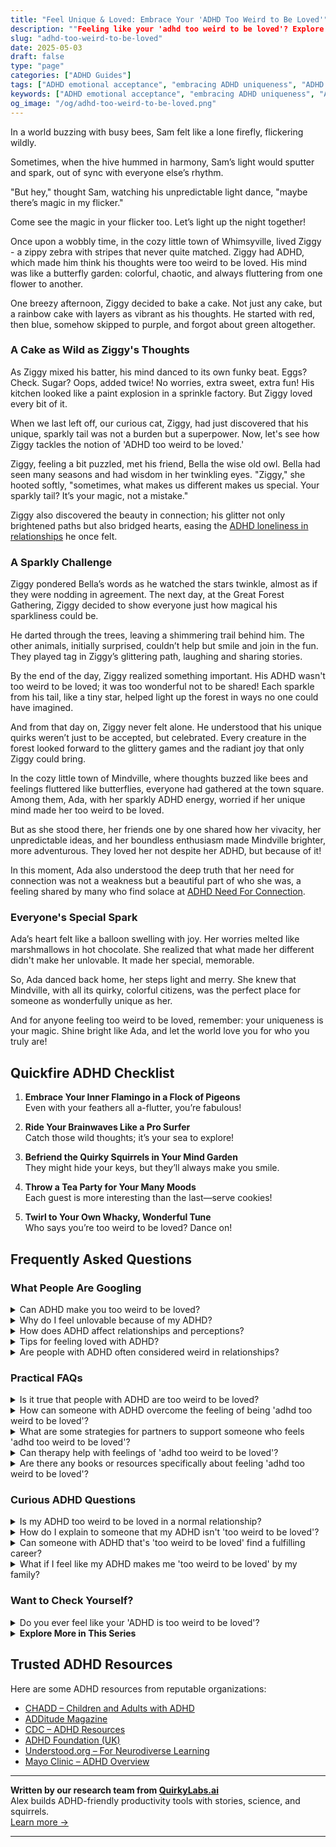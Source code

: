 ```yaml
---
title: "Feel Unique & Loved: Embrace Your 'ADHD Too Weird to Be Loved'"
description: ""Feeling like your 'adhd too weird to be loved'? Explore our blog where you'll find magical insights and cozy stories to make you feel seen and cherished. Let's celebrate your unique flicker together!""
slug: "adhd-too-weird-to-be-loved"
date: 2025-05-03
draft: false
type: "page"
categories: ["ADHD Guides"]
tags: ["ADHD emotional acceptance", "embracing ADHD uniqueness", "ADHD and self-love", "ADHD creative expression", "ADHD too weird to be loved", "celebrating ADHD differences", "ADHD adults' stories"]
keywords: ["ADHD emotional acceptance", "embracing ADHD uniqueness", "ADHD and self-love", "ADHD creative expression", "ADHD too weird to be loved", "celebrating ADHD differences", "ADHD adults' stories"]
og_image: "/og/adhd-too-weird-to-be-loved.png"
---
```


In a world buzzing with busy bees, Sam felt like a lone firefly, flickering wildly.

Sometimes, when the hive hummed in harmony, Sam’s light would sputter and spark, out of sync with everyone else’s rhythm.

"But hey," thought Sam, watching his unpredictable light dance, "maybe there’s magic in my flicker."

Come see the magic in your flicker too. Let’s light up the night together!

Once upon a wobbly time, in the cozy little town of Whimsyville, lived Ziggy - a zippy zebra with stripes that never quite matched. Ziggy had ADHD, which made him think his thoughts were too weird to be loved. His mind was like a butterfly garden: colorful, chaotic, and always fluttering from one flower to another.

One breezy afternoon, Ziggy decided to bake a cake. Not just any cake, but a rainbow cake with layers as vibrant as his thoughts. He started with red, then blue, somehow skipped to purple, and forgot about green altogether.

### A Cake as Wild as Ziggy's Thoughts

As Ziggy mixed his batter, his mind danced to its own funky beat. Eggs? Check. Sugar? Oops, added twice! No worries, extra sweet, extra fun! His kitchen looked like a paint explosion in a sprinkle factory. But Ziggy loved every bit of it.

When we last left off, our curious cat, Ziggy, had just discovered that his unique, sparkly tail was not a burden but a superpower. Now, let's see how Ziggy tackles the notion of 'ADHD too weird to be loved.'

Ziggy, feeling a bit puzzled, met his friend, Bella the wise old owl. Bella had seen many seasons and had wisdom in her twinkling eyes. "Ziggy," she hooted softly, "sometimes, what makes us different makes us special. Your sparkly tail? It’s your magic, not a mistake."

Ziggy also discovered the beauty in connection; his glitter not only brightened paths but also bridged hearts, easing the [ADHD loneliness in relationships](/pages/adhd-loneliness-in-relationships/) he once felt.

### A Sparkly Challenge

Ziggy pondered Bella’s words as he watched the stars twinkle, almost as if they were nodding in agreement. The next day, at the Great Forest Gathering, Ziggy decided to show everyone just how magical his sparkliness could be.

He darted through the trees, leaving a shimmering trail behind him. The other animals, initially surprised, couldn’t help but smile and join in the fun. They played tag in Ziggy’s glittering path, laughing and sharing stories.

By the end of the day, Ziggy realized something important. His ADHD wasn't too weird to be loved; it was too wonderful not to be shared! Each sparkle from his tail, like a tiny star, helped light up the forest in ways no one could have imagined.

And from that day on, Ziggy never felt alone. He understood that his unique quirks weren’t just to be accepted, but celebrated. Every creature in the forest looked forward to the glittery games and the radiant joy that only Ziggy could bring.

In the cozy little town of Mindville, where thoughts buzzed like bees and feelings fluttered like butterflies, everyone had gathered at the town square. Among them, Ada, with her sparkly ADHD energy, worried if her unique mind made her too weird to be loved.

But as she stood there, her friends one by one shared how her vivacity, her unpredictable ideas, and her boundless enthusiasm made Mindville brighter, more adventurous. They loved her not despite her ADHD, but because of it!

In this moment, Ada also understood the deep truth that her need for connection was not a weakness but a beautiful part of who she was, a feeling shared by many who find solace at [ADHD Need For Connection](/pages/adhd-need-for-connection/).

### Everyone's Special Spark

Ada’s heart felt like a balloon swelling with joy. Her worries melted like marshmallows in hot chocolate. She realized that what made her different didn't make her unlovable. It made her special, memorable.

So, Ada danced back home, her steps light and merry. She knew that Mindville, with all its quirky, colorful citizens, was the perfect place for someone as wonderfully unique as her.

And for anyone feeling too weird to be loved, remember: your uniqueness is your magic. Shine bright like Ada, and let the world love you for who you truly are!

## Quickfire ADHD Checklist

1. **Embrace Your Inner Flamingo in a Flock of Pigeons**  
   Even with your feathers all a-flutter, you’re fabulous!

2. **Ride Your Brainwaves Like a Pro Surfer**  
   Catch those wild thoughts; it’s your sea to explore!

3. **Befriend the Quirky Squirrels in Your Mind Garden**  
   They might hide your keys, but they’ll always make you smile.

4. **Throw a Tea Party for Your Many Moods**  
   Each guest is more interesting than the last—serve cookies!

5. **Twirl to Your Own Whacky, Wonderful Tune**  
   Who says you’re too weird to be loved? Dance on!

## Frequently Asked Questions



### What People Are Googling

<details><summary>Can ADHD make you too weird to be loved?</summary><p>Absolutely not! ADHD certainly brings its unique set of traits and quirks, but these are part of what makes you, you — and that's something truly special. The qualities that come with ADHD, like creativity, passion, and a dynamic way of thinking, can actually be really endearing and attractive to others. Remember, everyone has their own idiosyncrasies, and it's about finding someone who appreciates and loves yours. So, embrace your wonderful self – there's definitely love out there that's just right for you.</p></details>
<details><summary>Why do I feel unlovable because of my ADHD?</summary><p>It's really common to feel that way, especially when ADHD can make certain aspects of relationships more challenging, like remembering dates or staying focused in conversations. Remember, though, these struggles don’t define your worth or your capacity to be loved. ADHD can actually bring unique strengths and perspectives to a relationship, like creativity and spontaneity! It's important to recognize and celebrate these qualities in yourself, and to remember that everyone deserves love and understanding, including you.</p></details>
<details><summary>How does ADHD affect relationships and perceptions?</summary><p>ADHD can certainly weave its unique pattern into relationships and the way perceptions are formed. Those with ADHD might find that their spontaneity and energy bring a vibrant dynamic to interactions, but they might also struggle with consistency and attentiveness, which can sometimes be misunderstood by others. In relationships, the challenges might include difficulties with time management or remembering important details, which can be perceived as a lack of care or commitment. However, with open communication and mutual understanding, these hurdles can be navigated beautifully, allowing relationships to flourish and deepen.</p></details>
<details><summary>Tips for feeling loved with ADHD?</summary><p>Absolutely, feeling loved and connected is so important, especially when you have ADHD! A great tip is to openly communicate your needs and feelings with your loved ones. Sometimes, those without ADHD might not fully understand how it affects you, so explaining your unique experiences can help them support you better. Also, try to engage in activities together that make you feel good and appreciated, whether it’s a quiet evening chatting, a walk in the park, or a fun game night. Remember, your needs are important, and it's okay to ask for what helps you feel loved and secure.</p></details>
<details><summary>Are people with ADHD often considered weird in relationships?</summary><p>Absolutely, many people with ADHD might feel labeled as "weird" in relationships by those who don't quite understand the unique quirks and energy they bring. It's essential to remember that everyone has their unique traits, and what makes someone stand out isn't a flaw—it's a feature! The creativity, enthusiasm, and spontaneous spirit that many with ADHD possess can add a wonderful dynamic to a relationship. Embracing and communicating your needs and qualities can help bridge understanding and create a deeper connection with your partner.</p></details>



### Practical FAQs

<details><summary>Is it true that people with ADHD are too weird to be loved?</summary><p>Absolutely not! Everyone, including those with ADHD, has unique traits that make them special and lovable. ADHD can certainly bring about behaviors and ways of thinking that are different, but this diversity is part of what makes each person interesting and valuable. It’s important to remember that love is based on respect, understanding, and acceptance, which everyone deserves – ADHD just adds a bit of extra sparkle to the mix!</p></details>
<details><summary>How can someone with ADHD overcome the feeling of being 'adhd too weird to be loved'?</summary><p>Feeling like you’re “too weird to be loved” because of your ADHD traits can be really tough, but remember, your unique qualities also bring so much sparkle and creativity to the world! It’s important to surround yourself with people who appreciate your individuality and understand the ADHD experience. Engaging with supportive communities, either in-person or online, can help remind you that you're not alone and your traits are also your strengths. Lastly, practicing self-compassion and reminding yourself of your positive qualities can boost your self-esteem and help you see just how lovable you truly are.</p></details>
<details><summary>What are some strategies for partners to support someone who feels 'adhd too weird to be loved'?</summary><p>Absolutely, feeling "too weird to be loved" because of ADHD traits can be really tough, but there's so much room for support and understanding. One loving strategy is for partners to actively celebrate the unique qualities and strengths that ADHD brings into their relationship, like creativity or a keen sense of intuition. It’s also helpful to engage in open, non-judgmental discussions about how ADHD affects them, which can foster empathy and deeper connection. Lastly, establishing a routine together that accommodates the ADHD partner's needs can provide a reassuring structure, making daily life a little less overwhelming and a lot more supportive.</p></details>
<details><summary>Can therapy help with feelings of 'adhd too weird to be loved'?</summary><p>Absolutely, therapy can be a wonderful space to explore and address feelings of feeling "too weird to be loved" because of ADHD. It's common for those with ADHD to feel misunderstood or out of step with others, and therapy provides a supportive environment where you can discuss these feelings openly. A therapist, especially one familiar with ADHD, can help you work through these emotions, build self-acceptance, and recognize your unique strengths and qualities. Remember, your uniqueness is not just okay—it's worth celebrating!</p></details>
<details><summary>Are there any books or resources specifically about feeling 'adhd too weird to be loved'?</summary><p>Absolutely, feelings of being "too weird to be loved" because of ADHD can be really tough, but you're not alone in this. A highly recommended book is "ADHD Alien" by Pina Varnel, which explores these feelings through relatable comics and heartfelt insights. Another great resource is "You Mean I'm Not Lazy, Stupid or Crazy?!" by Kate Kelly and Peggy Ramundo, which offers a compassionate look at the emotional aspects of living with ADHD. These books can provide comfort and a deeper understanding of how ADHD affects self-perception and relationships, helping you see that your unique qualities are indeed lovable.</p></details>



### Curious ADHD Questions

<details><summary>Is my ADHD too weird to be loved in a normal relationship?</summary><p>Absolutely not! Your ADHD is a unique part of who you are, and it brings its own special blend of qualities to any relationship. Many people find that the creativity, enthusiasm, and unique perspective of someone with ADHD enrich their connections. It's all about finding the right person who appreciates the real you, quirks and all. Love doesn’t demand perfection; it thrives on genuine connection and understanding.</p></details>
<details><summary>How do I explain to someone that my ADHD isn't 'too weird to be loved'?</summary><p>Oh, that's such an important thing to communicate! Start by reminding them that ADHD is just one facet of the beautiful gem that is you—it doesn't define your worth or your capacity to be loved. You might explain how ADHD influences your thoughts and behaviors in unique ways that are simply part of the diverse human experience. It's also helpful to share how meaningful connections and understanding can really make a difference in managing ADHD. Remember, everyone has quirks; yours just come with a label that helps you understand them better!</p></details>
<details><summary>Can someone with ADHD that's 'too weird to be loved' find a fulfilling career?</summary><p>Absolutely, you can find a fulfilling career! In fact, your unique qualities and perspectives are invaluable in many fields. Many people with ADHD thrive in creative, dynamic, and innovative careers where thinking outside the box is a prized skill. It’s all about finding a role that resonates with your interests and strengths, and where your "weirdness" is seen as the wonderful asset it truly is. Keep exploring and embracing your uniqueness!</p></details>
<details><summary>What if I feel like my ADHD makes me 'too weird to be loved' by my family?</summary><p>Oh, I hear you, and it’s really common to feel that way sometimes, especially when ADHD can make us feel out of sync with those around us. Remember, your uniqueness is a genuine part of who you are and adds color and diversity to your family's life, even if it doesn’t always feel that way. It’s important to communicate how you feel with your loved ones, as more often than not, they cherish you, quirks and all. Together, you can find understanding and mutual ways to connect, ensuring that you feel valued and loved, just as you are.</p></details>



### Want to Check Yourself?

<details><summary>Do you ever feel like your 'ADHD is too weird to be loved'?</summary><p>Absolutely, it's not uncommon to feel that way, but remember, your ADHD is just one part of the vibrant tapestry that makes you uniquely you. Each person has their quirks and characteristics, and those with ADHD just have their own special flavor of them. It's important to recognize that the right people will cherish you for who you are, including your ADHD. You are definitely lovable, and your unique perspective can bring creativity, spontaneity, and passion to your relationships.</p></details>

<script type="application/ld+json">
{
  "@context": "https://schema.org",
  "@type": "FAQPage",
  "mainEntity": [
    {
      "@type": "Question",
      "name": "Can ADHD make you too weird to be loved?",
      "acceptedAnswer": {
        "@type": "Answer",
        "text": "Absolutely not! ADHD certainly brings its unique set of traits and quirks, but these are part of what makes you, you \u2014 and that's something truly special. The qualities that come with ADHD, like creativity, passion, and a dynamic way of thinking, can actually be really endearing and attractive to others. Remember, everyone has their own idiosyncrasies, and it's about finding someone who appreciates and loves yours. So, embrace your wonderful self \u2013 there's definitely love out there that's just right for you."
      }
    },
    {
      "@type": "Question",
      "name": "Why do I feel unlovable because of my ADHD?",
      "acceptedAnswer": {
        "@type": "Answer",
        "text": "It's really common to feel that way, especially when ADHD can make certain aspects of relationships more challenging, like remembering dates or staying focused in conversations. Remember, though, these struggles don\u2019t define your worth or your capacity to be loved. ADHD can actually bring unique strengths and perspectives to a relationship, like creativity and spontaneity! It's important to recognize and celebrate these qualities in yourself, and to remember that everyone deserves love and understanding, including you."
      }
    },
    {
      "@type": "Question",
      "name": "How does ADHD affect relationships and perceptions?",
      "acceptedAnswer": {
        "@type": "Answer",
        "text": "ADHD can certainly weave its unique pattern into relationships and the way perceptions are formed. Those with ADHD might find that their spontaneity and energy bring a vibrant dynamic to interactions, but they might also struggle with consistency and attentiveness, which can sometimes be misunderstood by others. In relationships, the challenges might include difficulties with time management or remembering important details, which can be perceived as a lack of care or commitment. However, with open communication and mutual understanding, these hurdles can be navigated beautifully, allowing relationships to flourish and deepen."
      }
    },
    {
      "@type": "Question",
      "name": "Tips for feeling loved with ADHD?",
      "acceptedAnswer": {
        "@type": "Answer",
        "text": "Absolutely, feeling loved and connected is so important, especially when you have ADHD! A great tip is to openly communicate your needs and feelings with your loved ones. Sometimes, those without ADHD might not fully understand how it affects you, so explaining your unique experiences can help them support you better. Also, try to engage in activities together that make you feel good and appreciated, whether it\u2019s a quiet evening chatting, a walk in the park, or a fun game night. Remember, your needs are important, and it's okay to ask for what helps you feel loved and secure."
      }
    },
    {
      "@type": "Question",
      "name": "Are people with ADHD often considered weird in relationships?",
      "acceptedAnswer": {
        "@type": "Answer",
        "text": "Absolutely, many people with ADHD might feel labeled as \"weird\" in relationships by those who don't quite understand the unique quirks and energy they bring. It's essential to remember that everyone has their unique traits, and what makes someone stand out isn't a flaw\u2014it's a feature! The creativity, enthusiasm, and spontaneous spirit that many with ADHD possess can add a wonderful dynamic to a relationship. Embracing and communicating your needs and qualities can help bridge understanding and create a deeper connection with your partner."
      }
    }
  ]
}
</script>
<script type="application/ld+json">
{
  "@context": "https://schema.org",
  "@type": "Article",
  "author": {
    "@type": "Person",
    "name": "QuirkyLabs",
    "url": "https://quirkylabs.ai/about"
  },
  "headline": "\"Feel Unique & Loved: Embrace Your 'ADHD Too Weird to Be Loved'\"",
  "mainEntityOfPage": "https://blog.quirkylabs.ai/pages/adhd-too-weird-to-be-loved/",
  "datePublished": "2025-05-03"
}
</script>
<script type="application/ld+json">
{
  "@context": "https://schema.org",
  "@type": "BreadcrumbList",
  "itemListElement": [
    {
      "@type": "ListItem",
      "position": 1,
      "name": "Home",
      "item": "https://quirkylabs.ai/"
    },
    {
      "@type": "ListItem",
      "position": 2,
      "name": "Blog",
      "item": "https://blog.quirkylabs.ai/"
    },
    {
      "@type": "ListItem",
      "position": 3,
      "name": "\"Feel Unique & Loved: Embrace Your 'ADHD Too Weird to Be Loved'\"",
      "item": "https://blog.quirkylabs.ai/pages/adhd-too-weird-to-be-loved/"
    }
  ]
}
</script>

<details>
<summary><strong>Explore More in This Series</strong></summary>

- [Adhd Feel Alone](/pages/adhd-feel-alone/)
- [Adhd Rejection Sensitivity](/pages/adhd-rejection-sensitivity/)
- [Adhd Loneliness In Relationships](/pages/adhd-loneliness-in-relationships/)
- [Adhd Social Anxiety Layer](/pages/adhd-social-anxiety-layer/)
- [Adhd Connection Overwhelm](/pages/adhd-connection-overwhelm/)
- [Adhd Fear Of Being Too Much](/pages/adhd-fear-of-being-too-much/)
- [Adhd No One Understands Me](/pages/adhd-no-one-understands-me/)
- [Adhd Hiding True Self](/pages/adhd-hiding-true-self/)
</details>



## Trusted ADHD Resources

Here are some ADHD resources from reputable organizations:

- [CHADD – Children and Adults with ADHD](https://chadd.org)
- [ADDitude Magazine](https://www.additudemag.com)
- [CDC – ADHD Resources](https://www.cdc.gov/ncbddd/adhd)
- [ADHD Foundation (UK)](https://www.adhdfoundation.org.uk)
- [Understood.org – For Neurodiverse Learning](https://www.understood.org)
- [Mayo Clinic – ADHD Overview](https://www.mayoclinic.org/diseases-conditions/adhd)


---

**Written by our research team from [QuirkyLabs.ai](https://quirkylabs.ai)**  
Alex builds ADHD-friendly productivity tools with stories, science, and squirrels.  
[Learn more →](https://quirkylabs.ai)

---